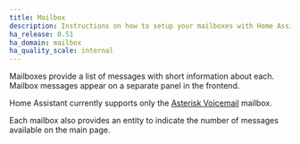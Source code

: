 ```yaml
---
title: Mailbox
description: Instructions on how to setup your mailboxes with Home Assistant.
ha_release: 0.51
ha_domain: mailbox
ha_quality_scale: internal
---
```


Mailboxes provide a list of messages with short information about each. Mailbox messages appear on a separate panel in the frontend.

Home Assistant currently supports only the [Asterisk Voicemail](/integrations/asterisk_mbox/) mailbox.

Each mailbox also provides an entity to indicate the number of messages available on the main page.
